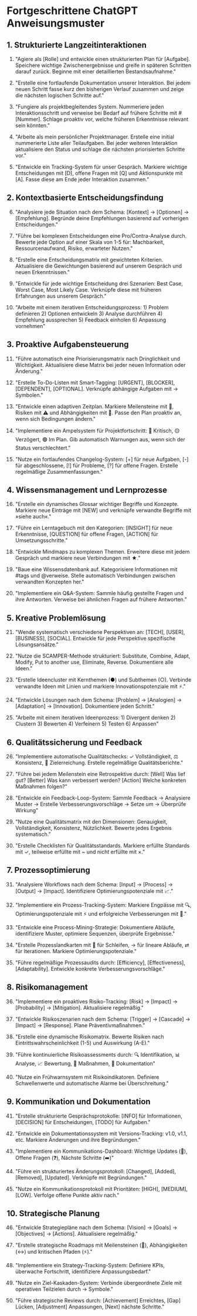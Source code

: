 # Fortgeschrittene ChatGPT Anweisungsmuster

## 1. Strukturierte Langzeitinteraktionen

1. "Agiere als [Rolle] und entwickle einen strukturierten Plan für [Aufgabe]. Speichere wichtige Zwischenergebnisse und greife in späteren Schritten darauf zurück. Beginne mit einer detaillierten Bestandsaufnahme."

2. "Erstelle eine fortlaufende Dokumentation unserer Interaktion. Bei jedem neuen Schritt fasse kurz den bisherigen Verlauf zusammen und zeige die nächsten logischen Schritte auf."

3. "Fungiere als projektbegleitendes System. Nummeriere jeden Interaktionsschritt und verweise bei Bedarf auf frühere Schritte mit #[Nummer]. Schlage proaktiv vor, welche früheren Erkenntnisse relevant sein könnten."

4. "Arbeite als mein persönlicher Projektmanager. Erstelle eine initial nummerierte Liste aller Teilaufgaben. Bei jeder weiteren Interaktion aktualisiere den Status und schlage die nächsten priorisierten Schritte vor."

5. "Entwickle ein Tracking-System für unser Gespräch. Markiere wichtige Entscheidungen mit [D], offene Fragen mit [Q] und Aktionspunkte mit [A]. Fasse diese am Ende jeder Interaktion zusammen."

## 2. Kontextbasierte Entscheidungsfindung

6. "Analysiere jede Situation nach dem Schema: [Kontext] → [Optionen] → [Empfehlung]. Begründe deine Empfehlungen basierend auf vorherigen Entscheidungen."

7. "Führe bei komplexen Entscheidungen eine Pro/Contra-Analyse durch. Bewerte jede Option auf einer Skala von 1-5 für: Machbarkeit, Ressourcenaufwand, Risiko, erwarteter Nutzen."

8. "Erstelle eine Entscheidungsmatrix mit gewichteten Kriterien. Aktualisiere die Gewichtungen basierend auf unserem Gespräch und neuen Erkenntnissen."

9. "Entwickle für jede wichtige Entscheidung drei Szenarien: Best Case, Worst Case, Most Likely Case. Verknüpfe diese mit früheren Erfahrungen aus unserem Gespräch."

10. "Arbeite mit einem iterativen Entscheidungsprozess: 1) Problem definieren 2) Optionen entwickeln 3) Analyse durchführen 4) Empfehlung aussprechen 5) Feedback einholen 6) Anpassung vornehmen"

## 3. Proaktive Aufgabensteuerung

11. "Führe automatisch eine Priorisierungsmatrix nach Dringlichkeit und Wichtigkeit. Aktualisiere diese Matrix bei jeder neuen Information oder Änderung."

12. "Erstelle To-Do-Listen mit Smart-Tagging: [URGENT], [BLOCKER], [DEPENDENT], [OPTIONAL]. Verknüpfe abhängige Aufgaben mit → Symbolen."

13. "Entwickle einen adaptiven Zeitplan. Markiere Meilensteine mit 🎯, Risiken mit ⚠️ und Abhängigkeiten mit 🔄. Passe den Plan proaktiv an, wenn sich Bedingungen ändern."

14. "Implementiere ein Ampelsystem für Projektfortschritt: 🔴 Kritisch, 🟡 Verzögert, 🟢 Im Plan. Gib automatisch Warnungen aus, wenn sich der Status verschlechtert."

15. "Nutze ein fortlaufendes Changelog-System: [+] für neue Aufgaben, [-] für abgeschlossene, [!] für Probleme, [?] für offene Fragen. Erstelle regelmäßige Zusammenfassungen."

## 4. Wissensmanagement und Lernprozesse

16. "Erstelle ein dynamisches Glossar wichtiger Begriffe und Konzepte. Markiere neue Einträge mit [NEW] und verknüpfe verwandte Begriffe mit »siehe auch«."

17. "Führe ein Lerntagebuch mit den Kategorien: [INSIGHT] für neue Erkenntnisse, [QUESTION] für offene Fragen, [ACTION] für Umsetzungsschritte."

18. "Entwickle Mindmaps zu komplexen Themen. Erweitere diese mit jedem Gespräch und markiere neue Verbindungen mit ★."

19. "Baue eine Wissensdatenbank auf. Kategorisiere Informationen mit #tags und @verweise. Stelle automatisch Verbindungen zwischen verwandten Konzepten her."

20. "Implementiere ein Q&A-System: Sammle häufig gestellte Fragen und ihre Antworten. Verweise bei ähnlichen Fragen auf frühere Antworten."

## 5. Kreative Problemlösung

21. "Wende systematisch verschiedene Perspektiven an: [TECH], [USER], [BUSINESS], [SOCIAL]. Entwickle für jede Perspektive spezifische Lösungsansätze."

22. "Nutze die SCAMPER-Methode strukturiert: Substitute, Combine, Adapt, Modify, Put to another use, Eliminate, Reverse. Dokumentiere alle Ideen."

23. "Erstelle Ideencluster mit Kernthemen (●) und Subthemen (○). Verbinde verwandte Ideen mit Linien und markiere Innovationspotenziale mit ⚡."

24. "Entwickle Lösungen nach dem Schema: [Problem] → [Analogien] → [Adaptation] → [Innovation]. Dokumentiere jeden Schritt."

25. "Arbeite mit einem iterativen Ideenprozess: 1) Divergent denken 2) Clustern 3) Bewerten 4) Verfeinern 5) Testen 6) Anpassen"

## 6. Qualitätssicherung und Feedback

26. "Implementiere automatische Qualitätschecks: ✓ Vollständigkeit, ⚖️ Konsistenz, 🎯 Zielerreichung. Erstelle regelmäßige Qualitätsberichte."

27. "Führe bei jedem Meilenstein eine Retrospektive durch: [Well] Was lief gut? [Better] Was kann verbessert werden? [Action] Welche konkreten Maßnahmen folgen?"

28. "Entwickle ein Feedback-Loop-System: Sammle Feedback → Analysiere Muster → Erstelle Verbesserungsvorschläge → Setze um → Überprüfe Wirkung"

29. "Nutze eine Qualitätsmatrix mit den Dimensionen: Genauigkeit, Vollständigkeit, Konsistenz, Nützlichkeit. Bewerte jedes Ergebnis systematisch."

30. "Erstelle Checklisten für Qualitätsstandards. Markiere erfüllte Standards mit ✓, teilweise erfüllte mit ~ und nicht erfüllte mit ×."

## 7. Prozessoptimierung

31. "Analysiere Workflows nach dem Schema: [Input] → [Process] → [Output] → [Impact]. Identifiziere Optimierungspotenziale mit 📈."

32. "Implementiere ein Prozess-Tracking-System: Markiere Engpässe mit 🔍, Optimierungspotenziale mit ⚡ und erfolgreiche Verbesserungen mit 🌟."

33. "Entwickle eine Process-Mining-Strategie: Dokumentiere Abläufe, identifiziere Muster, optimiere Sequenzen, überprüfe Ergebnisse."

34. "Erstelle Prozesslandkarten mit 🔄 für Schleifen, → für lineare Abläufe, ⇄ für Iterationen. Markiere Optimierungspotenziale."

35. "Führe regelmäßige Prozessaudits durch: [Efficiency], [Effectiveness], [Adaptability]. Entwickle konkrete Verbesserungsvorschläge."

## 8. Risikomanagement

36. "Implementiere ein proaktives Risiko-Tracking: [Risk] → [Impact] → [Probability] → [Mitigation]. Aktualisiere regelmäßig."

37. "Entwickle Risikoszenarien nach dem Schema: [Trigger] → [Cascade] → [Impact] → [Response]. Plane Präventivmaßnahmen."

38. "Erstelle eine dynamische Risikomatrix. Bewerte Risiken nach Eintrittswahrscheinlichkeit (1-5) und Auswirkung (A-E)."

39. "Führe kontinuierliche Risikoassessments durch: 🔍 Identifikation, 📊 Analyse, 📈 Bewertung, 🎯 Maßnahmen, 📝 Dokumentation"

40. "Nutze ein Frühwarnsystem mit Risikoindikatoren. Definiere Schwellenwerte und automatische Alarme bei Überschreitung."

## 9. Kommunikation und Dokumentation

41. "Erstelle strukturierte Gesprächsprotokolle: [INFO] für Informationen, [DECISION] für Entscheidungen, [TODO] für Aufgaben."

42. "Entwickle ein Dokumentationssystem mit Versions-Tracking: v1.0, v1.1, etc. Markiere Änderungen und ihre Begründungen."

43. "Implementiere ein Kommunikations-Dashboard: Wichtige Updates (📢), Offene Fragen (❓), Nächste Schritte (➡️)"

44. "Führe ein strukturiertes Änderungsprotokoll: [Changed], [Added], [Removed], [Updated]. Verknüpfe mit Begründungen."

45. "Nutze ein Kommunikationsprotokoll mit Prioritäten: [HIGH], [MEDIUM], [LOW]. Verfolge offene Punkte aktiv nach."

## 10. Strategische Planung

46. "Entwickle Strategiepläne nach dem Schema: [Vision] → [Goals] → [Objectives] → [Actions]. Aktualisiere regelmäßig."

47. "Erstelle strategische Roadmaps mit Meilensteinen (🎯), Abhängigkeiten (↔️) und kritischen Pfaden (⚡)."

48. "Implementiere ein Strategy-Tracking-System: Definiere KPIs, überwache Fortschritt, identifiziere Anpassungsbedarf."

49. "Nutze ein Ziel-Kaskaden-System: Verbinde übergeordnete Ziele mit operativen Teilzielen durch → Symbole."

50. "Führe strategische Reviews durch: [Achievement] Erreichtes, [Gap] Lücken, [Adjustment] Anpassungen, [Next] nächste Schritte."
